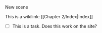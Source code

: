 New scene

This is a wikilink: [[Chapter 2/Index|Index]]

- [ ] This is a task. Does this work on the site?



